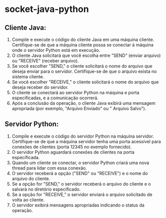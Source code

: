 # socket-java-python

## Cliente Java:

1. Compile e execute o código do cliente Java em uma máquina cliente. Certifique-se de que a máquina cliente possa se conectar à máquina onde o servidor Python está em execução.
2. O cliente Java solicitará que você escolha entre "SEND" (enviar arquivo) ou "RECEIVE" (receber arquivo).
3. Se você escolher "SEND," o cliente solicitará o nome do arquivo que deseja enviar para o servidor. Certifique-se de que o arquivo exista no sistema cliente.
4. Se você escolher "RECEIVE," o cliente solicitará o nome do arquivo que deseja receber do servidor.
5. O cliente se conectará ao servidor Python na máquina e porta especificadas, e a comunicação ocorrerá.
6. Após a conclusão da operação, o cliente Java exibirá uma mensagem apropriada (por exemplo, "Arquivo Enviado" ou "    Arquivo Salvo").

## Servidor Python:

1. Compile e execute o código do servidor Python na máquina servidor. Certifique-se de que a máquina servidor tenha uma porta acessível para conexões de clientes (porta 12345 no exemplo fornecido).
2. O servidor Python aguardará conexões de clientes na porta especificada.
3. Quando um cliente se conectar, o servidor Python criará uma nova thread para lidar com essa conexão.
4. O servidor receberá a opção ("SEND" ou "RECEIVE") e o nome do arquivo do cliente.
5. Se a opção for "SEND," o servidor receberá o arquivo do cliente e o salvará no diretório especificado.
6. Se a opção for "RECEIVE," o servidor enviará o arquivo solicitado de volta ao cliente.
7. O servidor exibirá mensagens apropriadas indicando o status da operação.
